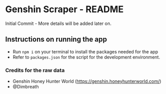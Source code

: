 # Genshin Scraper - README

Initial Commit - More details will be added later on.

## Instructions on running the app
- Run `npm i` on your terminal to install the packages needed for the app
- Refer to `packages.json` for the script for the development environment.


### Credits for the raw data
- Genshin Honey Hunter World (https://genshin.honeyhunterworld.com/)
- @Dimbreath
